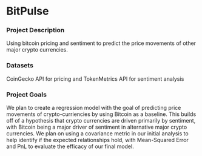# BitPulse
### Project Description
Using bitcoin pricing and sentiment to predict the price movements of other major crypto currencies.
### Datasets
CoinGecko API for pricing and TokenMetrics API for sentiment analysis
### Project Goals
We plan to create a regression model with the goal of predicting price movements of crypto-curriencies by using Bitcoin as a baseline. This builds off of a hypothesis that crypto currencies are driven primarily by sentiment, with Bitcoin being a major driver of sentiment in alternative major crypto currencies. We plan on using a covariance metric in our initial analysis to help identify if the expected relationships hold, with Mean-Squared Error and PnL to evaluate the efficacy of our final model.
